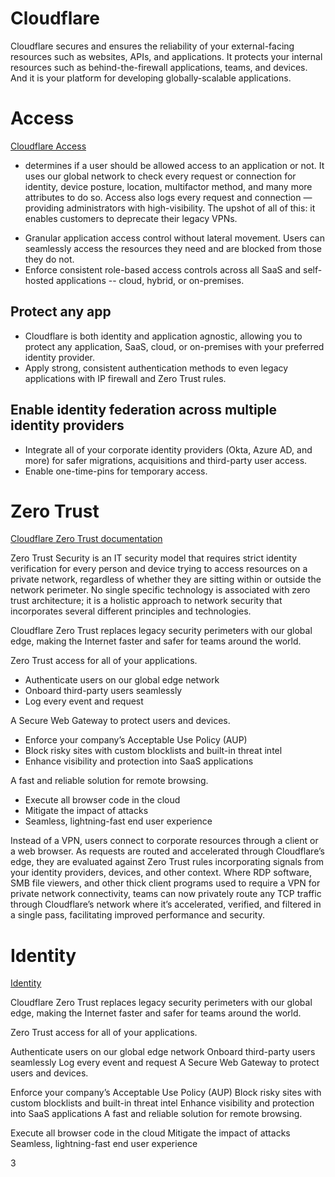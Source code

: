 # Cloudflare

Cloudflare secures and ensures the reliability of your external-facing resources such as websites, APIs, and applications. It protects your internal resources such as behind-the-firewall applications, teams, and devices. And it is your platform for developing globally-scalable applications.

# Access

[Cloudflare Access](https://www.cloudflare.com/products/zero-trust/access/)

>
- determines if a user should be allowed access to an application or not. It uses our global network to check every request or connection for identity, device posture, location, multifactor method, and many more attributes to do so. Access also logs every request and connection — providing administrators with high-visibility. The upshot of all of this: it enables customers to deprecate their legacy VPNs.

>
- Granular application access control without lateral movement. Users can seamlessly access the resources they need and are blocked from those they do not.
- Enforce consistent role-based access controls across all SaaS and self-hosted applications -- cloud, hybrid, or on-premises.

## Protect any app

- Cloudflare is both identity and application agnostic, allowing you to protect any application, SaaS, cloud, or on-premises with your preferred identity provider.
- Apply strong, consistent authentication methods to even legacy applications with IP firewall and Zero Trust rules.

## Enable identity federation across multiple identity providers

- Integrate all of your corporate identity providers (Okta, Azure AD, and more) for safer migrations, acquisitions and third-party user access.
- Enable one-time-pins for temporary access.

# Zero Trust

[Cloudflare Zero Trust documentation](https://developers.cloudflare.com/cloudflare-one/)

>
Zero Trust Security is an IT security model that requires strict identity verification for every person and device trying to access resources on a private network, regardless of whether they are sitting within or outside the network perimeter. No single specific technology is associated with zero trust architecture; it is a holistic approach to network security that incorporates several different principles and technologies.

Cloudflare Zero Trust replaces legacy security perimeters with our global edge, making the Internet faster and safer for teams around the world.

Zero Trust access for all of your applications.

- Authenticate users on our global edge network
- Onboard third-party users seamlessly
- Log every event and request

A Secure Web Gateway to protect users and devices.

- Enforce your company’s Acceptable Use Policy (AUP)
- Block risky sites with custom blocklists and built-in threat intel
- Enhance visibility and protection into SaaS applications

A fast and reliable solution for remote browsing.

- Execute all browser code in the cloud
- Mitigate the impact of attacks
- Seamless, lightning-fast end user experience

>
Instead of a VPN, users connect to corporate resources through a client or a web browser. As requests are routed and accelerated through Cloudflare’s edge, they are evaluated against Zero Trust rules incorporating signals from your identity providers, devices, and other context. Where RDP software, SMB file viewers, and other thick client programs used to require a VPN for private network connectivity, teams can now privately route any TCP traffic through Cloudflare’s network where it’s accelerated, verified, and filtered in a single pass, facilitating improved performance and security.

# Identity

[Identity](https://developers.cloudflare.com/cloudflare-one/identity/)

Cloudflare Zero Trust replaces legacy security perimeters with our global edge, making the Internet faster and safer for teams around the world.

Zero Trust access for all of your applications.

Authenticate users on our global edge network
Onboard third-party users seamlessly
Log every event and request
A Secure Web Gateway to protect users and devices.

Enforce your company’s Acceptable Use Policy (AUP)
Block risky sites with custom blocklists and built-in threat intel
Enhance visibility and protection into SaaS applications
A fast and reliable solution for remote browsing.

Execute all browser code in the cloud
Mitigate the impact of attacks
Seamless, lightning-fast end user experience

























3